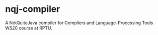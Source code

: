 # nqj-compiler
A NotQuiteJava compiler for Compliers and Language-Processing Tools WS20 course at RPTU.
